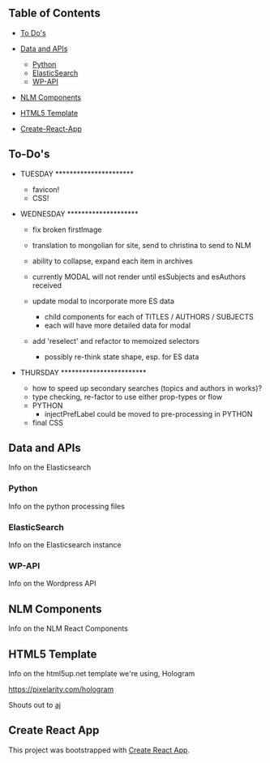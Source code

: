 
## Table of Contents

- [To Do's](#to-dos)

- [Data and APIs](#data-and-apis)
  - [Python](#python)
  - [ElasticSearch](#elasticsearch)
  - [WP-API](#wp-api)

- [NLM Components](#nlm-components)

- [HTML5 Template](#html5-template)

- [Create-React-App](#create-react-app)

## To-Do's
- TUESDAY **********************
    - favicon!
    - CSS!
    
- WEDNESDAY ********************
    - fix broken firstImage
    - translation to mongolian for site, send to christina to send to NLM
    - ability to collapse, expand each item in archives
    - currently MODAL will not render until esSubjects and esAuthors received
    - update modal to incorporate more ES data
        - child components for each of TITLES / AUTHORS / SUBJECTS
        - each will have more detailed data for modal

    - add 'reselect' and refactor to memoized selectors
        - possibly re-think state shape, esp. for ES data

- THURSDAY ************************
    - how to speed up secondary searches (topics and authors in works)?
    - type checking, re-factor to use either prop-types or flow
    - PYTHON
        - injectPrefLabel could be moved to pre-processing in PYTHON
    - final CSS

## Data and APIs
Info on the Elasticsearch

### Python
Info on the python processing files

### ElasticSearch
Info on the Elasticsearch instance

### WP-API
Info on the Wordpress API

## NLM Components
Info on the NLM React Components

## HTML5 Template
Info on the html5up.net template we're using, Hologram

https://pixelarity.com/hologram

Shouts out to [aj](http://twitter.com/ajlkn)

## Create React App
This project was bootstrapped with [Create React App](https://github.com/facebook/create-react-app).

